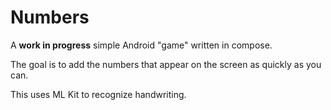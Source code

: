 # Numbers
 A **work in progress** simple Android "game" written in compose.
 
The goal is to add the numbers that appear on the screen as quickly as you can.

This uses ML Kit to recognize handwriting.